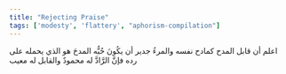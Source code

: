 ```yaml
---
title: "Rejecting Praise"
tags: ['modesty', 'flattery', "aphorism-compilation"]
---
```


 اعلم أن قابل المدح كمادح نفسه والمرءُ جدير أن يكُونَ حُبُّه المدحَ هو الذي يحمله على رده فإنَّ الرَّادَّ له محمودٌ والقابل له معيب
